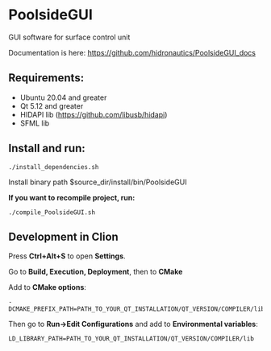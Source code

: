# PoolsideGUI
GUI software for surface control unit

Documentation is here: https://github.com/hidronautics/PoolsideGUI_docs

## Requirements: 
 - Ubuntu 20.04 and greater
 - Qt 5.12 and greater
 - HIDAPI lib (https://github.com/libusb/hidapi)
 - SFML lib

## Install and run:

```
./install_dependencies.sh
```

Install binary path $source_dir/install/bin/PoolsideGUI

**If you want to recompile project, run:**

```
./compile_PoolsideGUI.sh
```

## Development in Clion

Press **Ctrl+Alt+S** to open **Settings**. 

Go to **Build, Execution, Deployment**, then to **CMake**

Add to **CMake options**:

```
-DCMAKE_PREFIX_PATH=PATH_TO_YOUR_QT_INSTALLATION/QT_VERSION/COMPILER/lib/cmake
```

Then go to **Run->Edit Configurations** and add to **Environmental variables**:

```
LD_LIBRARY_PATH=PATH_TO_YOUR_QT_INSTALLATION/QT_VERSION/COMPILER/lib
```
